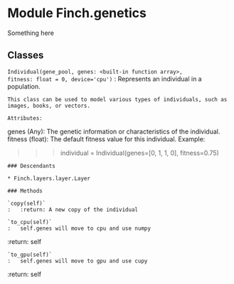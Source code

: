 Module Finch.genetics
=====================
Something here

Classes
-------

`Individual(gene_pool, genes: <built-in function array>, fitness: float = 0, device='cpu')`
:   Represents an individual in a population.
    
    This class can be used to model various types of individuals, such as images, books, or vectors.
    
    Attributes:
  genes (Any): The genetic information or characteristics of the individual.
  fitness (float): The default fitness value for this individual.
    Example:
  >>> individual = Individual(genes=[0, 1, 1, 0], fitness=0.75)

    ### Descendants

    * Finch.layers.layer.Layer

    ### Methods

    `copy(self)`
    :   :return: A new copy of the individual

    `to_cpu(self)`
    :   self.genes will move to cpu and use numpy
  :return: self

    `to_gpu(self)`
    :   self.genes will move to gpu and use cupy
  :return: self